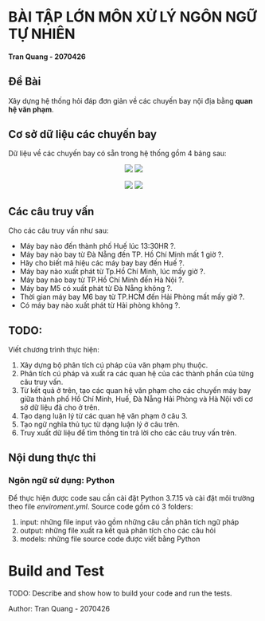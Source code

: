 # BÀI TẬP LỚN MÔN XỬ LÝ NGÔN NGỮ TỰ NHIÊN
#### Tran Quang - 2070426

## Đề Bài
Xây dựng hệ thống hỏi đáp đơn giản về các chuyến bay nội địa bằng **quan hệ văn phạm**.

## Cơ sở dữ liệu các chuyến bay

Dữ liệu về các chuyến bay có sẵn trong hệ thống gồm 4 bảng sau:

<p align="center"><img src="https://user-images.githubusercontent.com/87520683/206459244-3a44ab03-cead-485b-b46b-2680d62cf563.png"> <img src="https://user-images.githubusercontent.com/87520683/206459281-16fbc036-7eec-4263-9cde-498a6bdfbb7e.png"> </p>
<p align="center"><img src="https://user-images.githubusercontent.com/87520683/206459301-4a9434c5-6bf5-4dae-97f7-6eca2f116cb9.png"> <img src="https://user-images.githubusercontent.com/87520683/206459323-c163b1b5-dd44-4931-9823-60c0cb94f865.png"></p>

## Các câu truy vấn

Cho các câu truy vấn như sau:

- Máy bay nào đến thành phố Huế lúc 13:30HR ?.
- Máy bay nào bay từ Đà Nẵng đến TP. Hồ Chí Minh mất 1 giờ ?.
- Hãy cho biết mã hiệu các máy bay bay đến Huế ?.
- Máy bay nào xuất phát từ Tp.Hồ Chí Minh, lúc mấy giờ ?.
- Máy bay nào bay từ TP.Hồ Chí Minh đến Hà Nội ?.
- Máy bay M5 có xuất phát từ Đà Nẵng không ?.
- Thời gian máy bay M6 bay từ TP.HCM đến Hải Phòng mất mấy giờ ?.
- Có máy bay nào xuất phát từ Hải phòng không ?.

## TODO: 

Viết chương trình thực hiện:

1. Xây dựng bộ phân tích cú pháp của văn phạm phụ thuộc.
2. Phân tích cú pháp và xuất ra các quan hệ của các thành phần của từng câu truy vấn.
3. Từ kết quả ở trên, tạo các quan hệ văn phạm cho các chuyến máy bay giữa thành phố Hồ Chí Minh, Huế, Đà Nẵng Hải Phòng và Hà Nội với cơ sở dữ liệu đã cho ở trên.
4. Tạo dạng luận lý từ các quan hệ văn phạm ở câu 3.
5. Tạo ngữ nghĩa thủ tục từ dạng luận lý ở câu trên.
6. Truy xuất dữ liệu để tìm thông tin trả lời cho các câu truy vấn trên.

## Nội dung thực thi

### Ngôn ngữ sử dụng: Python

Để thực hiện được code sau cần cài đặt Python 3.7.15 và cài đặt môi trường theo file *enviroment.yml*. Source code gồm có 3 folders:

1.	input: những file input vào gồm những câu cần phân tích ngữ pháp
2.	output: những file xuất ra kết quả phân tích cho các câu hỏi 
3.	models: những file source code được viết bằng Python

# Build and Test
TODO: Describe and show how to build your code and run the tests. 

Author: Tran Quang - 2070426
